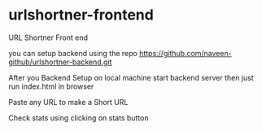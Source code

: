 # urlshortner-frontend
URL Shortner Front end

you can setup backend using the repo https://github.com/naveen-github/urlshortner-backend.git

After you Backend Setup on local machine start backend server then just run index.html in browser

Paste any URL to make a Short URL

Check stats using clicking on stats button
